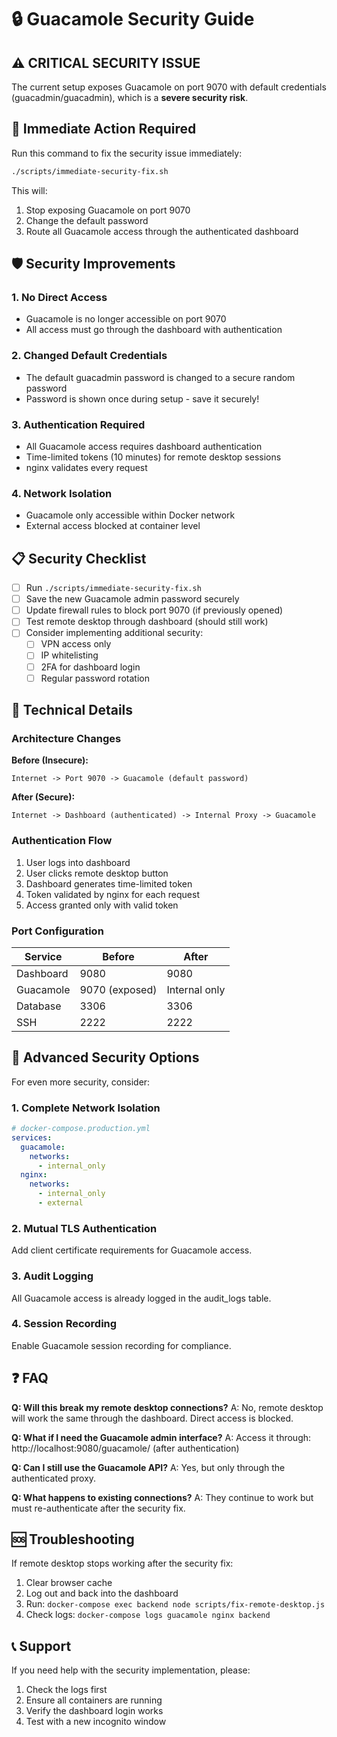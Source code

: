 # 🔒 Guacamole Security Guide

## ⚠️ CRITICAL SECURITY ISSUE

The current setup exposes Guacamole on port 9070 with default credentials (guacadmin/guacadmin), which is a **severe security risk**.

## 🚨 Immediate Action Required

Run this command to fix the security issue immediately:

```bash
./scripts/immediate-security-fix.sh
```

This will:
1. Stop exposing Guacamole on port 9070
2. Change the default password
3. Route all Guacamole access through the authenticated dashboard

## 🛡️ Security Improvements

### 1. **No Direct Access** 
- Guacamole is no longer accessible on port 9070
- All access must go through the dashboard with authentication

### 2. **Changed Default Credentials**
- The default guacadmin password is changed to a secure random password
- Password is shown once during setup - save it securely!

### 3. **Authentication Required**
- All Guacamole access requires dashboard authentication
- Time-limited tokens (10 minutes) for remote desktop sessions
- nginx validates every request

### 4. **Network Isolation**
- Guacamole only accessible within Docker network
- External access blocked at container level

## 📋 Security Checklist

- [ ] Run `./scripts/immediate-security-fix.sh`
- [ ] Save the new Guacamole admin password securely
- [ ] Update firewall rules to block port 9070 (if previously opened)
- [ ] Test remote desktop through dashboard (should still work)
- [ ] Consider implementing additional security:
  - [ ] VPN access only
  - [ ] IP whitelisting
  - [ ] 2FA for dashboard login
  - [ ] Regular password rotation

## 🔧 Technical Details

### Architecture Changes

**Before (Insecure):**
```
Internet -> Port 9070 -> Guacamole (default password)
```

**After (Secure):**
```
Internet -> Dashboard (authenticated) -> Internal Proxy -> Guacamole
```

### Authentication Flow

1. User logs into dashboard
2. User clicks remote desktop button
3. Dashboard generates time-limited token
4. Token validated by nginx for each request
5. Access granted only with valid token

### Port Configuration

| Service | Before | After |
|---------|--------|-------|
| Dashboard | 9080 | 9080 |
| Guacamole | 9070 (exposed) | Internal only |
| Database | 3306 | 3306 |
| SSH | 2222 | 2222 |

## 🚀 Advanced Security Options

For even more security, consider:

### 1. Complete Network Isolation

```yaml
# docker-compose.production.yml
services:
  guacamole:
    networks:
      - internal_only
  nginx:
    networks:
      - internal_only
      - external
```

### 2. Mutual TLS Authentication

Add client certificate requirements for Guacamole access.

### 3. Audit Logging

All Guacamole access is already logged in the audit_logs table.

### 4. Session Recording

Enable Guacamole session recording for compliance.

## ❓ FAQ

**Q: Will this break my remote desktop connections?**
A: No, remote desktop will work the same through the dashboard. Direct access is blocked.

**Q: What if I need the Guacamole admin interface?**
A: Access it through: http://localhost:9080/guacamole/ (after authentication)

**Q: Can I still use the Guacamole API?**
A: Yes, but only through the authenticated proxy.

**Q: What happens to existing connections?**
A: They continue to work but must re-authenticate after the security fix.

## 🆘 Troubleshooting

If remote desktop stops working after the security fix:

1. Clear browser cache
2. Log out and back into the dashboard
3. Run: `docker-compose exec backend node scripts/fix-remote-desktop.js`
4. Check logs: `docker-compose logs guacamole nginx backend`

## 📞 Support

If you need help with the security implementation, please:
1. Check the logs first
2. Ensure all containers are running
3. Verify the dashboard login works
4. Test with a new incognito window